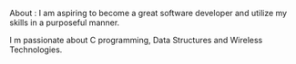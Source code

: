 About :
I am aspiring to become a great software developer and utilize my skills in a purposeful manner.

I m passionate about C programming, Data Structures and Wireless Technologies.
